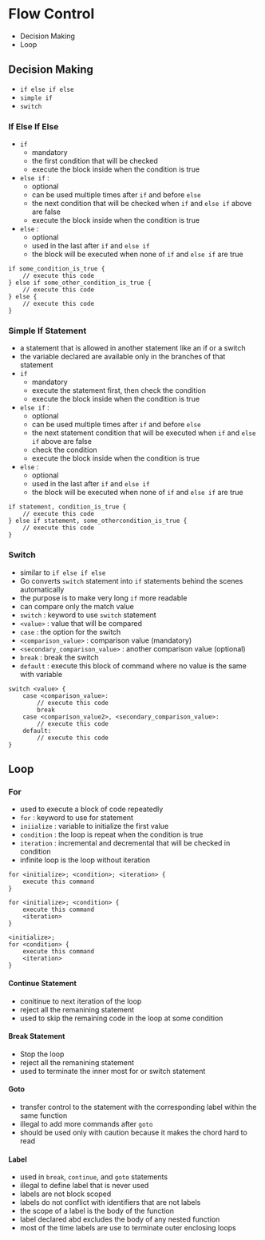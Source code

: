 # Flow Control
- Decision Making
- Loop

## Decision Making
- `if else if else`
- `simple if`
- `switch`

### If Else If Else
- `if` 
    - mandatory
    - the first condition that will be checked
    - execute the block inside when the condition is true
- `else if` : 
    - optional
    - can be used multiple times after `if` and before `else`
    - the next condition that will be checked when `if` and `else if` above are false
    - execute the block inside when the condition is true
- `else` : 
    - optional
    - used in the last after `if` and `else if`
    - the block will be executed when none of `if` and `else if` are true

```
if some_condition_is_true {
    // execute this code
} else if some_other_condition_is_true {
    // execute this code
} else {
    // execute this code
}
```

### Simple If Statement
- a statement that is allowed in another statement like an if or a switch
- the variable declared are available only in the branches of that statement
- `if` 
    - mandatory
    - execute the statement first, then check the condition
    - execute the block inside when the condition is true
- `else if` : 
    - optional
    - can be used multiple times after `if` and before `else`
    - the next statement condition that will be executed when `if` and `else if` above are false
    - check the condition
    - execute the block inside when the condition is true
- `else` : 
    - optional
    - used in the last after `if` and `else if`
    - the block will be executed when none of `if` and `else if` are true

```
if statement, condition_is_true {
    // execute this code
} else if statement, some_othercondition_is_true {
    // execute this code
}
```

### Switch
- similar to `if else if else`
- Go converts `switch` statement into `if` statements behind the scenes automatically
- the purpose is to make very long `if` more readable
- can compare only the match value
- `switch` : keyword to use `switch` statement
- `<value>` : value that will be compared
- `case` : the option for the switch
- `<comparison_value>` : comparison value (mandatory)
- `<secondary_comparison_value>` : another comparison value (optional)
- `break` : break the switch
- `default` : execute this block of command where no value is the same with variable

```
switch <value> {
    case <comparison_value>:
        // execute this code
        break
    case <comparison_value2>, <secondary_comparison_value>:
        // execute this code
    default:
        // execute this code
} 
```

## Loop

### For
- used to execute a block of code repeatedly
- `for` : keyword to use for statement
- `iniialize` : variable to initialize the first value
- `condition` : the loop is repeat when the condition is true
- `iteration` : incremental and decremental that will be checked in condition
- infinite loop is the loop without iteration

```
for <initialize>; <condition>; <iteration> {
    execute this command
}

for <initialize>; <condition> {
    execute this command
    <iteration>
}

<initialize>;
for <condition> {
    execute this command
    <iteration>
}
```

#### Continue Statement
- conitinue to next iteration of the loop
- reject all the remanining statement
- used to skip the remaining code in the loop at some condition


#### Break Statement
- Stop the loop
- reject all the remanining statement
- used to terminate the inner most for or switch statement

#### Goto
- transfer control to the statement with the corresponding label within the same function
- illegal to add more commands after `goto`
- should be used only with caution because it makes the chord hard to read

#### Label
- used in `break`, `continue`, and `goto` statements
- illegal to define label that is never used
- labels are not block scoped
- labels do not conflict with identifiers that are not labels
- the scope of a label is the body of the function
- label declared abd excludes the body of any nested function
- most of the time labels are use to terminate outer enclosing loops

